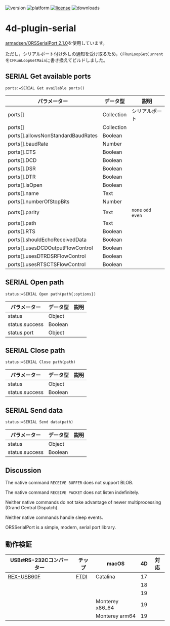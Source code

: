 ![version](https://img.shields.io/badge/version-18%2B-EB8E5F)
![platform](https://img.shields.io/static/v1?label=platform&message=mac-intel%20|%20mac-arm&color=blue)
[![license](https://img.shields.io/github/license/miyako/4d-plugin-serial)](LICENSE)
![downloads](https://img.shields.io/github/downloads/miyako/4d-plugin-serial/total)

# 4d-plugin-serial
[armadsen/ORSSerialPort 2.1.0](https://github.com/armadsen/ORSSerialPort/releases/tag/2.1.0)を使用しています。

ただし，シリアルポート付け外しの通知を受け取るため，``CFRunLoopGetCurrent``を``CFRunLoopGetMain``に書き換えてビルドしました。

## SERIAL Get available ports

```4d
ports:=SERIAL Get available ports()
```

|パラメーター|データ型|説明|
|-|-|-|
|ports[]|Collection|シリアルポート|
|ports[]|Collection||
|ports[].allowsNonStandardBaudRates|Boolean||
|ports[].baudRate|Number||
|ports[].CTS|Boolean||
|ports[].DCD|Boolean||
|ports[].DSR|Boolean||
|ports[].DTR|Boolean||
|ports[].isOpen|Boolean||
|ports[].name|Text||
|ports[].numberOfStopBits|Number||
|ports[].parity|Text|`none` `odd` `even`|
|ports[].path|Text||
|ports[].RTS|Boolean||
|ports[].shouldEchoReceivedData|Boolean||
|ports[].usesDCDOutputFlowControl|Boolean||
|ports[].usesDTRDSRFlowControl|Boolean||
|ports[].usesRTSCTSFlowControl|Boolean||

## SERIAL Open path

```4d
status:=SERIAL Open path(path{;options})
```

|パラメーター|データ型|説明|
|-|-|-|
|status|Object||
|status.success|Boolean||
|status.port|Object||

## SERIAL Close path

```4d
status:=SERIAL Close path(path)
```

|パラメーター|データ型|説明|
|-|-|-|
|status|Object||
|status.success|Boolean||

## SERIAL Send data

```4d
status:=SERIAL Send data(path)
```

|パラメーター|データ型|説明|
|-|-|-|
|status|Object||
|status.success|Boolean||

## Discussion

The native command ``RECEIVE BUFFER`` does not support BLOB.

The native command ``RECEIVE PACKET`` does not listen indefinitely.

Neither native commands do not take advantage of newer multiprocessing (Grand Central Dispatch).

Neither native commands handle sleep events.

ORSSerialPort is a simple, modern, serial port library.

## 動作検証

|USB⇄RS-232Cコンバーター|チップ|macOS|4D|対応|
|-|-|-|-|:-:|
|[REX-USB60F](http://www.ratocsystems.com/products/subpage/convert/usb60f_siyou.html)|[FTDI](https://ftdichip.com/drivers/vcp-drivers/)|Catalina|17||
||||18||
||||19||
|||Monterey x86_64|19||
|||Monterey arm64|19||
